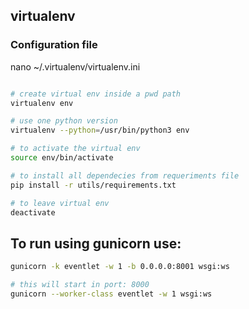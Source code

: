 
## virtualenv

### Configuration file

nano ~/.virtualenv/virtualenv.ini

```sh

# create virtual env inside a pwd path
virtualenv env

# use one python version
virtualenv --python=/usr/bin/python3 env

# to activate the virtual env
source env/bin/activate

# to install all dependecies from requeriments file
pip install -r utils/requirements.txt

# to leave virtual env
deactivate

```

## To run using gunicorn use:

```sh
gunicorn -k eventlet -w 1 -b 0.0.0.0:8001 wsgi:ws

# this will start in port: 8000
gunicorn --worker-class eventlet -w 1 wsgi:ws
```